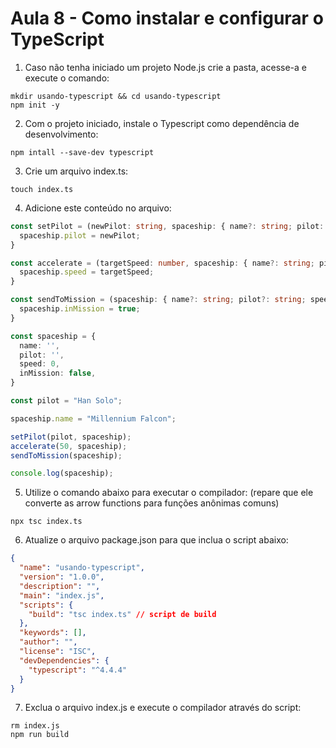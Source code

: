 # Aula 8 - Como instalar e configurar o TypeScript

1. Caso não tenha iniciado um projeto Node.js crie a pasta, acesse-a e execute o comando:

```shell
mkdir usando-typescript && cd usando-typescript
npm init -y
```

2. Com o projeto iniciado, instale o Typescript como dependência de desenvolvimento:

```shell
npm intall --save-dev typescript
```

3. Crie um arquivo index.ts:

```shell
touch index.ts
```

4. Adicione este conteúdo no arquivo:

```ts
const setPilot = (newPilot: string, spaceship: { name?: string; pilot: string; speed?: number; inMission?: boolean; }) => {
  spaceship.pilot = newPilot;
}

const accelerate = (targetSpeed: number, spaceship: { name?: string; pilot?: string; speed: any; inMission?: boolean; }) => {
  spaceship.speed = targetSpeed;
}

const sendToMission = (spaceship: { name?: string; pilot?: string; speed?: number; inMission: any; }) => {
  spaceship.inMission = true;
}

const spaceship = {
  name: '',
  pilot: '',
  speed: 0,
  inMission: false,
}

const pilot = "Han Solo";

spaceship.name = "Millennium Falcon";

setPilot(pilot, spaceship);
accelerate(50, spaceship);
sendToMission(spaceship);

console.log(spaceship);
```

5. Utilize o comando abaixo para executar o compilador: (repare que ele converte as arrow functions para funções anônimas comuns)

```shell
npx tsc index.ts
```

6. Atualize o arquivo package.json para que inclua o script abaixo:

```json
{
  "name": "usando-typescript",
  "version": "1.0.0",
  "description": "",
  "main": "index.js",
  "scripts": {
    "build": "tsc index.ts" // script de build
  },
  "keywords": [],
  "author": "",
  "license": "ISC",
  "devDependencies": {
    "typescript": "^4.4.4"
  }
}
```

7. Exclua o arquivo index.js e execute o compilador através do script:

```shell
rm index.js
npm run build
```